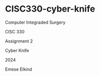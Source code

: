 ﻿# CISC330-cyber-knife
Computer Integraded Surgery

CISC 330

Assignment 2

Cyber Knife

2024

Emese Elkind
